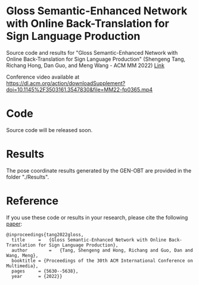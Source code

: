 # Gloss Semantic-Enhanced Network with Online Back-Translation for Sign Language Production

Source code and results for "Gloss Semantic-Enhanced Network with Online Back-Translation for Sign Language Production" (Shengeng Tang, Richang Hong, Dan Guo, and Meng Wang - ACM MM 2022) [Link](https://dl.acm.org/doi/pdf/10.1145/3503161.3547830)

Conference video available at https://dl.acm.org/action/downloadSupplement?doi=10.1145%2F3503161.3547830&file=MM22-fp0365.mp4

# Code

Source code will be released soon.

# Results

The pose coordinate results generated by the GEN-OBT are provided in the folder "./Results".

# Reference

If you use these code or results in your research, please cite the following [paper](https://dl.acm.org/doi/pdf/10.1145/3503161.3547830):

```
@inproceedings{tang2022gloss,
  title     =	{Gloss Semantic-Enhanced Network with Online Back-Translation for Sign Language Production},
  author		=	{Tang, Shengeng and Hong, Richang and Guo, Dan and Wang, Meng},
  booktitle = {Proceedings of the 30th ACM International Conference on Multimedia},
  pages     = {5630--5638},
  year      = {2022}}
```
